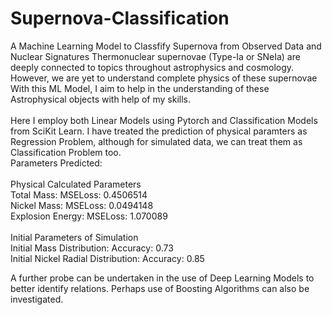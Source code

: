 # Supernova-Classification
A Machine Learning Model to Classfify Supernova from Observed Data and Nuclear Signatures
Thermonuclear supernovae (Type-Ia or SNeIa) are deeply connected to topics
throughout astrophysics and cosmology. However, we are yet to understand complete physics of these supernovae
With this ML Model, I aim to help in the understanding of these Astrophysical objects with help of my skills.
<br><br> 
Here I employ both Linear Models using Pytorch and Classification Models from SciKit Learn. 
I have treated the prediction of physical paramters as Regression Problem, although for simulated data, we can treat them as Classification Problem too.
<br>
Parameters Predicted:<br>
<br>Physical Calculated Parameters<br>
Total Mass: MSELoss: 0.4506514 <br>
Nickel Mass: MSELoss: 0.0494148<br>
Explosion Energy: MSELoss: 1.070089<br>
<br>Initial Parameters of Simulation<br>
Initial Mass Distribution: Accuracy: 0.73 <br>
Initial Nickel Radial Distribution: Accuracy: 0.85 <br>

A further probe can be undertaken in the use of Deep Learning Models to better identify relations. Perhaps use of Boosting Algorithms can also be investigated.
